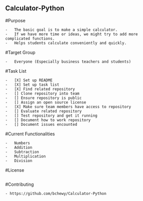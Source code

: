 ## Calculator-Python

#Purpose
```
- 	The basic goal is to make a simple calculator. 
-	If we have more time or ideas, we might try to add more complicated functions.
-	Helps students calculate conveniently and quickly.
```
#Target Group
```
-	Everyone (Especially business teachers and students)
```
#Task List
```
-	[X] Set up README
-	[X] Set up task list
-	[X] Find related repository
-	[] Clone repository into team
-	[] Ensure repository is public
-	[] Assign an open source license
-	[X] Make sure team members have access to repository
-	[] Evaluate related repository
-	[] Test repository and get it running
-	[] Document how to work repository
-	[] Document issues encounted
```
#Current Functionalities
```
-	Numbers
-	Addition
- 	Subtraction
- 	Multiplication
- 	Division
```
#License
```
```
#Contributing
```
- https://github.com/bchewy/Calculator-Python
```
